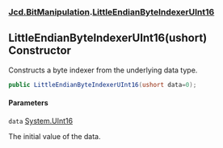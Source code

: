 ### [Jcd.BitManipulation](Jcd.BitManipulation.md 'Jcd.BitManipulation').[LittleEndianByteIndexerUInt16](Jcd.BitManipulation.LittleEndianByteIndexerUInt16.md 'Jcd.BitManipulation.LittleEndianByteIndexerUInt16')

## LittleEndianByteIndexerUInt16(ushort) Constructor

Constructs a byte indexer from the underlying data type.

```csharp
public LittleEndianByteIndexerUInt16(ushort data=0);
```
#### Parameters

<a name='Jcd.BitManipulation.LittleEndianByteIndexerUInt16.LittleEndianByteIndexerUInt16(ushort).data'></a>

`data` [System.UInt16](https://docs.microsoft.com/en-us/dotnet/api/System.UInt16 'System.UInt16')

The initial value of the data.